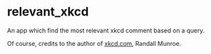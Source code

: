 # relevant_xkcd
An app which find the most relevant xkcd comment based on a query.

Of course, credits to the author of [xkcd.com](https://xkcd.com), Randall Munroe.
 
